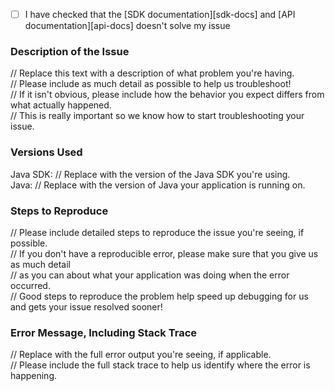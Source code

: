 - [ ] I have checked that the [SDK documentation][sdk-docs] and [API documentation][api-docs] doesn't solve my issue

### Description of the Issue
// Replace this text with a description of what problem you're having.  
// Please include as much detail as possible to help us troubleshoot!  
// If it isn't obvious, please include how the behavior you expect differs from what actually happened.  
// This is really important so we know how to start troubleshooting your issue.

### Versions Used
Java SDK: // Replace with the version of the Java SDK you're using.  
Java: // Replace with the version of Java your application is running on.

### Steps to Reproduce
// Please include detailed steps to reproduce the issue you're seeing, if possible.  
// If you don't have a reproducible error, please make sure that you give us as much detail  
// as you can about what your application was doing when the error occurred.  
// Good steps to reproduce the problem help speed up debugging for us and gets your issue resolved sooner!

### Error Message, Including Stack Trace
// Replace with the full error output you're seeing, if applicable.  
// Please include the full stack trace to help us identify where the error is happening.

[sdk docs]: ./doc
[api docs]: https://developer.box.com/docs